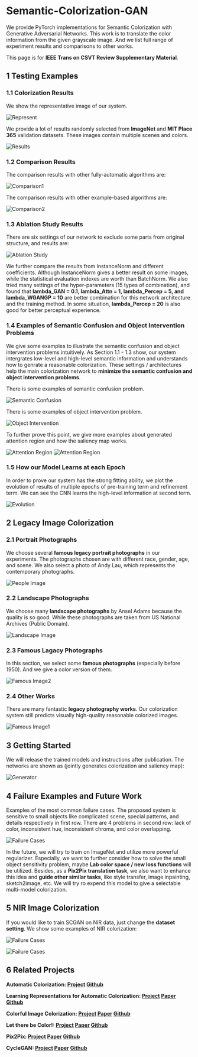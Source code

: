 # Semantic-Colorization-GAN

We provide PyTorch implementations for Semantic Colorization with Generative Adversarial Networks. This work is to translate the color information from the given grayscale image. And we list full range of experiment results and comparisons to other works.

This page is for **IEEE Trans on CSVT Review Supplementary Material**.

## 1 Testing Examples

### 1.1 Colorization Results

We show the representative image of our system.

![Represent](./images/representative_image.jpg)

We provide a lot of results randomly selected from **ImageNet** and **MIT Place 365** validation datasets. These images contain multiple scenes and colors.

![Results](./images/results.png)

### 1.2 Comparison Results

The comparison results with other fully-automatic algorithms are:

![Comparison1](./images/fully_automatic.png)

The comparison results with other example-based algorithms are:

![Comparison2](./images/example_based.png)

### 1.3 Ablation Study Results

There are six settings of our network to exclude some parts from original structure, and results are:

![Ablation Study](./images/ablation_study.png)

We further compare the results from InstanceNorm and different coefficients. Although InstanceNorm gives a better result on some images, while the statistical evaluation indexes are worth than BatchNorm. We also tried many settings of the hyper-parameters (15 types of combination), and found that **lambda_GAN = 0.1, lambda_Attn = 1, lambda_Percep = 5, and lambda_WGANGP = 10** are better combination for this network architecture and the training method. In some situation, **lambda_Percep = 20** is also good for better perceptual experience.

### 1.4 Examples of Semantic Confusion and Object Intervention Problems

We give some examples to illustrate the semantic confusion and object intervention problems intuitively. As Section 1.1 - 1.3 show, our system intergrates low-level and high-level semantic information and understands how to genrate a reasonable colorization. These settings / architectures help the main colorization network to **minimize the semantic confusion and object intervention problems**.

There is some examples of semantic confusion problem.

![Semantic Confusion](./images/semantic_confusion.png)

There is some examples of object intervention problem.

![Object Intervention](./images/object_intervention.png)

To further prove this point, we give more examples about generated attention region and how the saliency map works.

![Attention Region](./images/sal.png)
![Attention Region](./images/sal2.png)

### 1.5 How our Model Learns at each Epoch

In order to prove our system has the strong fitting ability, we plot the evolution of results of multiple epochs of pre-training term and refinement term. We can see the CNN learns the high-level information at second term.

![Evolution](./images/evolution_by_epoch.png)

## 2 Legacy Image Colorization

### 2.1 Portrait Photographs

We choose several **famous legacy portrait photographs** in our experiments. The photographs chosen are with different race, gender, age, and scene. We also select a photo of Andy Lau, which represents the contemporary photographs.

![People Image](./images/people.png)

### 2.2 Landscape Photographs

We choose many **landscape photographs** by Ansel Adams because the quality is so good. While these photographs are taken from US National Archives (Public Domain).

![Landscape Image](./images/landscape.png)

### 2.3 Famous Lagacy Photographs

In this section, we select some **famous photographs** (especially before 1950). And we give a color version of them.

![Famous Image2](./images/legacy2.png)

### 2.4 Other Works

There are many fantastic **legacy photography works**. Our colorization system still predicts visually high-quality reasonable colorized images.

![Famous Image1](./images/other_works.png)

## 3 Getting Started

We will release the trained models and instructions after publication. The networks are shown as (jointly generates colorization and saliency map):

![Generator](./images/generator.png)

## 4 Failure Examples and Future Work

Examples of the most common failure cases. The proposed system is sensitive to small objects like complicated scene, special patterns, and details respectively in first row. There are 4 problems in second row: lack of color, inconsistent hue, inconsistent chroma, and color overlapping.

![Failure Cases](./images/failure.png)

In the future, we will try to train on ImageNet and utilize more powerful regularizer. Especially, we want to further consider how to solve the small object sensitivity problem, maybe **Lab color space / new loss functions** will be utilized. Besides, as a **Pix2Pix translation task**, we also want to enhance this idea and **guide other similar tasks**, like style transfer, image inpainting, sketch2image, etc. We will try ro expend this model to give a selectable multi-model colorization.

## 5 NIR Image Colorization

If you would like to train SCGAN on NIR data, just change the **dataset setting**. We show some examples of NIR colorization:

![Failure Cases](./images/nir.png)

![Failure Cases](./images/results_nir.png)

## 6 Related Projects
**Automatic Colorization: [Project](https://tinyclouds.org/colorize/)
[Github](https://github.com/Armour/Automatic-Image-Colorization)**

**Learning Representations for Automatic Colorization: [Project](http://people.cs.uchicago.edu/~larsson/colorization/)
[Paper](https://arxiv.org/abs/1603.06668)
[Github](https://github.com/gustavla/autocolorize)**

**Colorful Image Colorization: [Project](http://richzhang.github.io/colorization/)
[Paper](https://arxiv.org/abs/1603.08511)
[Github](https://github.com/richzhang/colorization)**

**Let there be Color!: [Project](http://iizuka.cs.tsukuba.ac.jp/projects/colorization/en/)
[Paper](http://iizuka.cs.tsukuba.ac.jp/projects/colorization/data/colorization_sig2016.pdf)
[Github](https://github.com/satoshiiizuka/siggraph2016_colorization)**

**Pix2Pix: [Project](https://phillipi.github.io/pix2pix/)
[Paper](https://arxiv.org/pdf/1611.07004.pdf)
[Github](https://github.com/phillipi/pix2pix)**

**CycleGAN: [Project](https://junyanz.github.io/CycleGAN/)
[Paper](https://arxiv.org/pdf/1703.10593.pdf)
[Github](https://github.com/junyanz/CycleGAN)**
